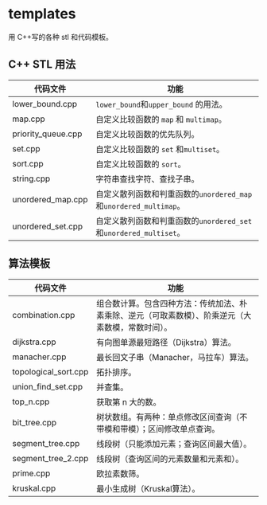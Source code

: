 # templates

用 C++写的各种 stl 和代码模板。

## C++ STL 用法

代码文件               | 功能
------------------ | --------------------------------------------------
lower_bound.cpp    | `lower_bound`和`upper_bound` 的用法。
map.cpp            | 自定义比较函数的 `map` 和 `multimap`。
priority_queue.cpp | 自定义比较函数的优先队列。
set.cpp            | 自定义比较函数的 `set` 和`multiset`。
sort.cpp           | 自定义比较函数的 `sort`。
string.cpp         | 字符串查找字符、查找子串。
unordered_map.cpp  | 自定义散列函数和判重函数的`unordered_map`和`unordered_multimap`。
unordered_set.cpp  | 自定义散列函数和判重函数的`unordered_set`和`unordered_multiset`。

## 算法模板

代码文件                 | 功能
-------------------- | -------------------------------------------------
combination.cpp      | 组合数计算。包含四种方法：传统加法、朴素乘除、逆元（可取素数模）、阶乘逆元（大素数模，常数时间）。
dijkstra.cpp         | 有向图单源最短路径（Dijkstra）算法。
manacher.cpp         | 最长回文子串（Manacher，马拉车）算法。
topological_sort.cpp | 拓扑排序。
union_find_set.cpp   | 并查集。
top_n.cpp            | 获取第 n 大的数。
bit_tree.cpp         | 树状数组。有两种：单点修改区间查询（不带模和带模）；区间修改单点查询。
segment_tree.cpp     | 线段树（只能添加元素；查询区间最大值）。
segment_tree_2.cpp   | 线段树（查询区间的元素数量和元素和）。
prime.cpp            | 欧拉素数筛。
kruskal.cpp          | 最小生成树（Kruskal算法）。
